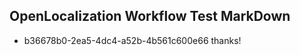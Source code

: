## OpenLocalization Workflow Test MarkDown
* b36678b0-2ea5-4dc4-a52b-4b561c600e66 
thanks!<!--HONumber=Mar16_HO2-->
